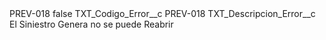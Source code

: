 <?xml version="1.0" encoding="UTF-8"?>
<CustomMetadata xmlns="http://soap.sforce.com/2006/04/metadata" xmlns:xsi="http://www.w3.org/2001/XMLSchema-instance" xmlns:xsd="http://www.w3.org/2001/XMLSchema">
    <label>PREV-018</label>
    <protected>false</protected>
    <values>
        <field>TXT_Codigo_Error__c</field>
        <value xsi:type="xsd:string">PREV-018</value>
    </values>
    <values>
        <field>TXT_Descripcion_Error__c</field>
        <value xsi:type="xsd:string">El Siniestro Genera no se puede Reabrir</value>
    </values>
</CustomMetadata>
